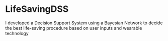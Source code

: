 # LifeSavingDSS
I developed a Decision Support System using a Bayesian Network to decide the best life-saving procedure based on user inputs and wearable technology
